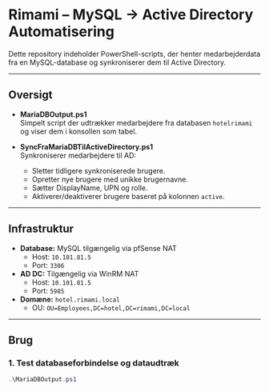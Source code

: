 # Rimami – MySQL → Active Directory Automatisering

Dette repository indeholder PowerShell-scripts, der henter medarbejderdata fra en MySQL-database og synkroniserer dem til Active Directory.

---

## Oversigt

- **MariaDBOutput.ps1**  
  Simpelt script der udtrækker medarbejdere fra databasen `hotelrimami` og viser dem i konsollen som tabel.

- **SyncFraMariaDBTilActiveDirectory.ps1**  
  Synkroniserer medarbejdere til AD:  
  - Sletter tidligere synkroniserede brugere.  
  - Opretter nye brugere med unikke brugernavne.  
  - Sætter DisplayName, UPN og rolle.  
  - Aktiverer/deaktiverer brugere baseret på kolonnen `active`.  

---

## Infrastruktur

- **Database:** MySQL tilgængelig via pfSense NAT  
  - Host: `10.101.81.5`  
  - Port: `3306`  
- **AD DC:** Tilgængelig via WinRM NAT  
  - Host: `10.101.81.5`  
  - Port: `5985`  
- **Domæne:** `hotel.rimami.local`  
  - OU: `OU=Employees,DC=hotel,DC=rimami,DC=local`

---

## Brug

### 1. Test databaseforbindelse og dataudtræk
```powershell
.\MariaDBOutput.ps1
